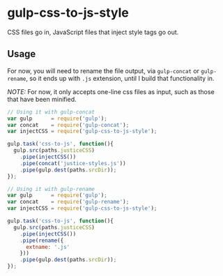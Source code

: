 # gulp-css-to-js-style

CSS files go in, JavaScript files that inject style tags go out.

## Usage

For now, you will need to rename the file output, via `gulp-concat` or `gulp-rename`, so it ends up with `.js` extension, until I build that functionality in.

*NOTE:* For now, it only accepts one-line css files as input, such as those that have been minified.

```js
// Using it with gulp-concat
var gulp      = require('gulp');
var concat    = require('gulp-concat');
var injectCSS = require('gulp-css-to-js-style');

gulp.task('css-to-js', function(){
  gulp.src(paths.justiceCSS)
    .pipe(injectCSS())
    .pipe(concat('justice-styles.js'))
    .pipe(gulp.dest(paths.srcDir));
});
```

```js
// Using it with gulp-rename
var gulp      = require('gulp');
var concat    = require('gulp-rename');
var injectCSS = require('gulp-css-to-js-style');

gulp.task('css-to-js', function(){
  gulp.src(paths.justiceCSS)
    .pipe(injectCSS())
    .pipe(rename({
      extname: '.js'
    }))
    .pipe(gulp.dest(paths.srcDir));
});
```
